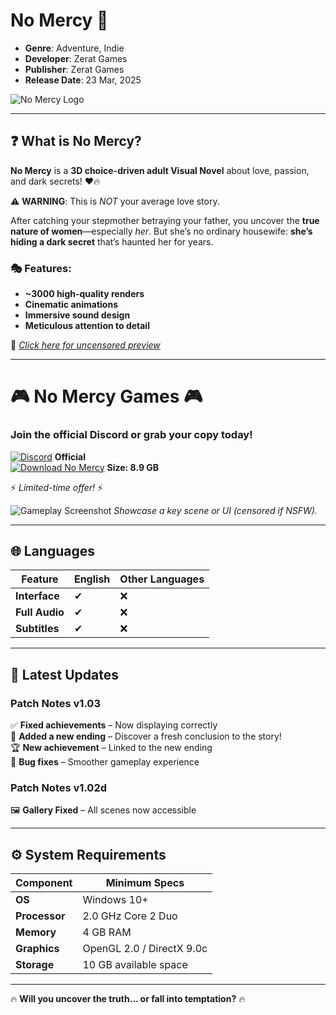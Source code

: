 # No Mercy 🔞  

- **Genre**: Adventure, Indie  
- **Developer**: Zerat Games  
- **Publisher**: Zerat Games  
- **Release Date**: 23 Mar, 2025  

![No Mercy Logo](https://shared.steamstatic.com/store_item_assets/steam/apps/3299570/header.jpg?t=1744375337)

---

## ❓ What is **No Mercy**?  

**No Mercy** is a **3D choice-driven adult Visual Novel** about love, passion, and dark secrets! ❤️🔥  

⚠️ **WARNING**: This is *NOT* your average love story.  

After catching your stepmother betraying your father, you uncover the **true nature of women**—especially *her*. But she’s no ordinary housewife: **she’s hiding a dark secret** that’s haunted her for years.  

### 🎭 Features:  
- **~3000 high-quality renders**  
- **Cinematic animations**  
- **Immersive sound design**  
- **Meticulous attention to detail**  

🔞 *[Click here for uncensored preview](https://img.itch.zone/aW1hZ2UvMzQ3ODM1MS8yMDc1MTk2OS5qcGc=/original/c2e6dQ.jpg)*  

---

# 🎮 No Mercy Games 🎮  

### Join the official Discord or grab your copy today!  

[![Discord](https://img.shields.io/badge/Discord-7289DA?style=for-the-badge&logo=discord&logoColor=white)](https://discord.com/invite/t4kmCEQP2x) **Official**  
[![Download No Mercy](https://img.shields.io/badge/No_Mercy-%23FF0000?style=for-the-badge&logo=steam&logoColor=white)](https://hentaif95.com/no-mercy/) **Size: 8.9 GB**

⚡ *Limited-time offer!* ⚡  

![Gameplay Screenshot](https://img.itch.zone/aW1hZ2UvMzQ3ODM1MS8yMDc1MTk2My5qcGc=/original/FXcenT.jpg)
*Showcase a key scene or UI (censored if NSFW).*

---

## 🌐 Languages  

| Feature        | English | Other Languages |
|---------------|---------|-----------------|
| **Interface** | ✔       | ❌              |
| **Full Audio**| ✔       | ❌              |
| **Subtitles** | ✔       | ❌              |

---

## 📜 **Latest Updates**  

### **Patch Notes v1.03**  
✅ **Fixed achievements** – Now displaying correctly  
🎉 **Added a new ending** – Discover a fresh conclusion to the story!  
🏆 **New achievement** – Linked to the new ending  
🐞 **Bug fixes** – Smoother gameplay experience  

### **Patch Notes v1.02d**  
🖼️ **Gallery Fixed** – All scenes now accessible  

---

## ⚙️ **System Requirements**  

| Component      | Minimum Specs |
|---------------|---------------|
| **OS**        | Windows 10+   |
| **Processor** | 2.0 GHz Core 2 Duo |
| **Memory**    | 4 GB RAM      |
| **Graphics**  | OpenGL 2.0 / DirectX 9.0c |
| **Storage**   | 10 GB available space |

---

🔥 **Will you uncover the truth… or fall into temptation?** 🔥  
